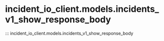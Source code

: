 # incident_io_client.models.incidents_v1_show_response_body

::: incident_io_client.models.incidents_v1_show_response_body
